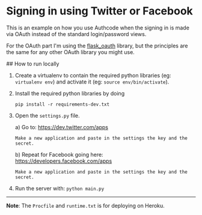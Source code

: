 
# Signing in using Twitter or Facebook

This is an example on how you use Authcode when the signing in is made via OAuth instead of the standard login/password views.

For the OAuth part I'm using the [flask_oauth](http://pythonhosted.org/Flask-OAuth/) library, but the principles are the same for any other OAuth library you might use.


## How to run locally

1. Create a virtualenv to contain the required python libraries (eg: `virtualenv env`)
   and activate it (eg: `source env/bin/activate`).

2. Install the required python libraries by doing

    `pip install -r requirements-dev.txt`

3. Open the `settings.py` file.

    a) Go to:  https://dev.twitter.com/apps

       Make a new application and paste in the settings the key and the secret.

    b) Repeat for Facebook going here:  https://developers.facebook.com/apps

       Make a new application and paste in the settings the key and the secret.

4. Run the server with: `python main.py`

--------
**Note**:  The `Procfile` and `runtime.txt` is for deploying on Heroku.


